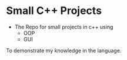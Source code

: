 # Small C++ Projects

- The Repo for small projects in c++ using
   - OOP 
   - GUI

To demonstrate my knowledge in the language.
